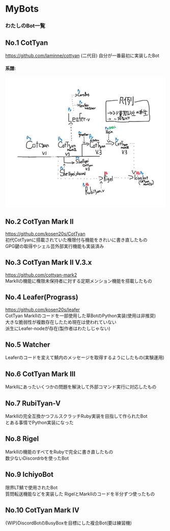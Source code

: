 # MyBots
### わたしのBot一覧

## No.1 CotTyan

https://github.com/laminne/cottyan  (二代目)
自分が一番最初に実装したBot

#### 系譜:

![Whiteboard.png](Whiteboard.png)

## No.2 CotTyan Mark II

https://github.com/kosen20s/CotTyan  
初代CotTyanに搭載されていた権限付与機能をきれいに書き直したもの  
GPG鍵の取得やシェル芸外部実行機能も実装済み  

## No.3 CotTyan Mark II V.3.x

https://github.com/cottyan-mark2  
MarkIIの機能に権限未保持者に対する定期メンション機能を搭載したもの  

## No.4 Leafer(Prograss)

https://github.com/kosen20s/leafer  
CotTyan MarkIIのコードを一部使用した草BotのPython実装(使用は非推奨)  
大きな脆弱性が複数存在したため現在は使われていない  
派生にLeafer-nodeが存在(製作者はわたしじゃない)

## No.5 Watcher  

Leaferのコードを変えて鯖内のメッセージを取得するようにしたもの(実験運用)  

## No.6 CotTyan Mark III  

MarkIIにあったいくつかの問題を解決して外部コマンド実行に対応したもの  

## No.7 RubiTyan-V  

MarkIIの完全互換かつフルスクラッチRuby実装を目指して作られたBot  
とある事情でPython実装になった  

## No.8 Rigel

MarkIIの機能のすべてをRubyで完全に書き直したもの  
数少ないDiscordrbを使ったBot  

## No.9  IchiyoBot  

限界LT鯖で使用されたBot  
質問転送機能などを実装した
RigelとMarkIIのコードを半分ずつ使ったもの

## No.10 CotTyan Mark IV  

{WIP}DiscordBotのBusyBoxを目標にした複合Bot(要は練習機)  
